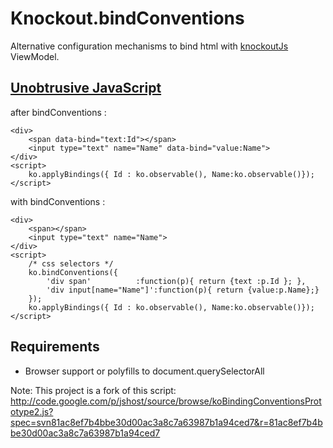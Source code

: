 # Knockout.bindConventions

Alternative configuration mechanisms to bind html with [knockoutJs](http://knockoutjs.com/) ViewModel.


[Unobtrusive JavaScript](http://en.wikipedia.org/wiki/Unobtrusive_JavaScript)
---

after bindConventions :

	<div>
		<span data-bind="text:Id"></span>
		<input type="text" name="Name" data-bind="value:Name">
	</div>
	<script>
		ko.applyBindings({ Id : ko.observable(), Name:ko.observable()});
	</script>

with bindConventions :

	<div>
		<span></span>
		<input type="text" name="Name">
	</div>
	<script>
		/* css selectors */
		ko.bindConventions({
			'div span'		    :function(p){ return {text :p.Id }; },
			'div input[name="Name"]':function(p){ return {value:p.Name};}
		});
		ko.applyBindings({ Id : ko.observable(), Name:ko.observable()});
	</script>


Requirements
---
- Browser support or polyfills to document.querySelectorAll
 
Note:
This project is a fork of this script: 
http://code.google.com/p/jshost/source/browse/koBindingConventionsPrototype2.js?spec=svn81ac8ef7b4bbe30d00ac3a8c7a63987b1a94ced7&r=81ac8ef7b4bbe30d00ac3a8c7a63987b1a94ced7 